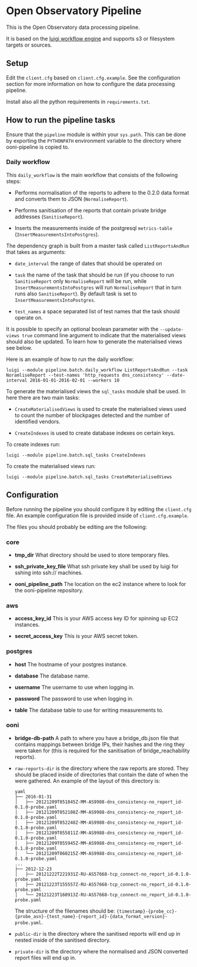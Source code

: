 # Open Observatory Pipeline

This is the Open Observatory data processing pipeline.

It is based on the [luigi workflow engine](https://github.com/spotify/luigi)
and supports s3 or filesystem targets or sources.

## Setup

Edit the `client.cfg` based on `client.cfg.example`. See the configuration
section for more information on how to configure the data processing pipeline.

Install also all the python requirements in `requirements.txt`.

## How to run the pipeline tasks

Ensure that the `pipeline` module is within your `sys.path`. This can be done
by exporting the `PYTHONPATH` environment variable to the directory where
ooni-pipeline is copied to.


### Daily workflow

This `daily_workflow` is the main workflow that consists of the following steps:

* Performs normalisation of the reports to adhere to the 0.2.0 data format and
  converts them to JSON (`NormaliseReport`).

* Performs sanitisation of the reports that contain private bridge addresses
  (`SanitiseReport`).

* Inserts the measurements inside of the postgresql `metrics-table`
  (`InsertMeasurementsIntoPostgres`).

The dependency graph is built from a master task called `ListReportsAndRun`
that takes as arguments:

* `date_interval` the range of dates that should be operated on

* `task` the name of the task that should be run (if you choose to run
  `SanitiseReport` only `NormaliseReport` will be run, while
  `InsertMeasurementsIntoPostgres` will run `NormaliseReport` that in turn runs
  also `SanitiseReport`). By default task is set to
  `InsertMeasurementsIntoPostgres`.

* `test_names` a space separated list of test names that the task should
  operate on.

It is possible to specify an optional boolean parameter with the
`--update-views true` command line argument to indicate that the materialised
views should also be updated. To learn how to generate the materialised views
see below.

Here is an example of how to run the daily workflow:

```
luigi --module pipeline.batch.daily_workflow ListReportsAndRun --task NoramliseReport --test-names 'http_requests dns_consistency' --date-interval 2016-01-01-2016-02-01 --workers 10
```

To generate the materialised views the `sql_tasks` module shall be used. In here there are two main tasks:

* `CreateMaterialisedViews` is used to create the materialised views used to
  count the number of blockpages detected and the number of identified vendors.

* `CreateIndexes` is used to create database indexes on certain keys.

To create indexes run:

```
luigi --module pipeline.batch.sql_tasks CreateIndexes
```

To create the materialised views run:

```
luigi --module pipeline.batch.sql_tasks CreateMaterialisedViews
```

## Configuration

Before running the pipeline you should configure it by editing the
`client.cfg` file. An example configuration file is provided inside of
`client.cfg.example`.

The files you should probably be editing are the following:

### core

* **tmp_dir** What directory should be used to store temporary files.

* **ssh_private_key_file** What ssh private key shall be used by luigi for sshing into ssh:// machines.

* **ooni_pipeline_path** The location on the ec2 instance where to look for the ooni-pipeline repository.

### aws

* **access_key_id** This is your AWS access key ID for spinning up EC2 instances.

* **secret_access_key** This is your AWS secret token.

### postgres

* **host** The hostname of your postgres instance.

* **database** The database name.

* **username** The username to use when logging in.

* **password** The password to use when logging in.

* **table** The database table to use for writing measurements to.

### ooni

* **bridge-db-path** A path to where you have a bridge_db.json file that
    contains mappings between bridge IPs, their hashes and the ring they were
    taken for (this is required for the sanitisation of bridge_reachability
    reports).

* `raw-reports-dir` is the directory where the raw reports are stored. They
  should be placed inside of directories that contain the date of when the were
  gathered.
  An example of the layout of this directory is:

  ```
  yaml
  ├── 2016-01-31
  │   ├── 20121209T051845Z-MM-AS9988-dns_consistency-no_report_id-0.1.0-probe.yaml
  │   ├── 20121209T052108Z-MM-AS9988-dns_consistency-no_report_id-0.1.0-probe.yaml
  │   ├── 20121209T052248Z-MM-AS9988-dns_consistency-no_report_id-0.1.0-probe.yaml
  │   ├── 20121209T055811Z-MM-AS9988-dns_consistency-no_report_id-0.1.0-probe.yaml
  │   ├── 20121209T055945Z-MM-AS9988-dns_consistency-no_report_id-0.1.0-probe.yaml
  │   └── 20121209T060215Z-MM-AS9988-dns_consistency-no_report_id-0.1.0-probe.yaml
  ...
  ├── 2012-12-23
  │   ├── 20121222T221931Z-RU-AS57668-tcp_connect-no_report_id-0.1.0-probe.yaml
  │   ├── 20121223T155557Z-RU-AS57668-tcp_connect-no_report_id-0.1.0-probe.yaml
  │   └── 20121223T160913Z-RU-AS57668-tcp_connect-no_report_id-0.1.0-probe.yaml
  ```

  The structure of the filenames should be:
  `{timestamp}-{probe_cc}-{probe_asn}-{test_name}-{report_id}-{data_format_version}-probe.yaml`.

* `public-dir` is the directory where the sanitised reports will end up in
  nested inside of the sanitised directory.

* `private-dir` is the directory where the normalised and JSON converted report
  files will end up in.

